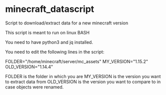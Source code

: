 # minecraft_datascript
Script to download/extract data for a new minecraft version

This script is meant to run on linux BASH

You need to have python3 and jq installed. 

You need to edit the following lines in the script:

FOLDER="/home/minecraft/server/mc_assets"
MY_VERSION="1.15.2"
OLD_VERSION="1.14.4"

FOLDER is the folder in which you are 
MY_VERSION is the version you want to extract data from
OLD_VERSION is the version you want to compare to in case objects were renamed.
